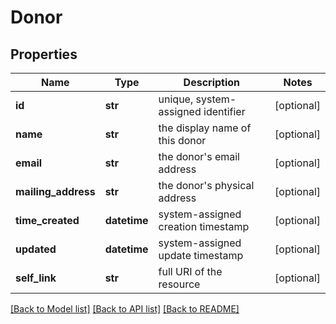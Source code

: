 # Donor

## Properties
Name | Type | Description | Notes
------------ | ------------- | ------------- | -------------
**id** | **str** | unique, system-assigned identifier | [optional]
**name** | **str** | the display name of this donor | [optional]
**email** | **str** | the donor&#x27;s email address | [optional]
**mailing_address** | **str** | the donor&#x27;s physical address | [optional]
**time_created** | **datetime** | system-assigned creation timestamp | [optional]
**updated** | **datetime** | system-assigned update timestamp | [optional]
**self_link** | **str** | full URI of the resource | [optional]

[[Back to Model list]](../README.md#documentation-for-models) [[Back to API list]](../README.md#documentation-for-api-endpoints) [[Back to README]](../README.md)
